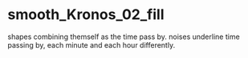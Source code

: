 # smooth_Kronos_02_fill
shapes combining themself as the time pass by. noises underline time passing by, each minute and each hour differently.
